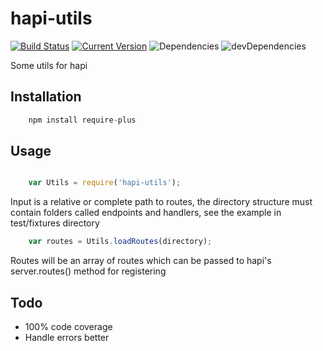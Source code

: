 # hapi-utils

[![Build Status](https://travis-ci.org/simon-p-r/hapi-loader.svg?branch=master)](https://travis-ci.org/simon-p-r/hapi-loader)
[![Current Version](https://img.shields.io/npm/v/hapi-loader.svg)](https://www.npmjs.org/package/hapi-loader)
![Dependencies](http://img.shields.io/david/simon-p-r/hapi-loader.svg)
![devDependencies](http://img.shields.io/david/dev/simon-p-r/hapi-loader.svg)


Some utils for hapi


## Installation
```js
    npm install require-plus
```
## Usage

```js

    var Utils = require('hapi-utils');
```

Input is a relative or complete path to routes, the directory structure must contain folders called endpoints and handlers, see the example in test/fixtures directory

```js
    var routes = Utils.loadRoutes(directory);
```

Routes will be an array of routes which can be passed to hapi's server.routes() method for registering



## Todo

+ 100% code coverage
+ Handle errors better
